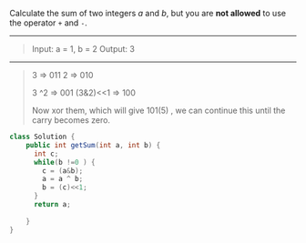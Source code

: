 Calculate the sum of two integers *a* and *b*, but you are **not allowed** to use the operator `+` and `-`.

---

> Input: a = 1, b = 2
> Output: 3

---

> 3  => 011 
> 2  => 010 
>
> 3 ^2        =>  001 
> (3&2)<<1    =>  100 
>
> Now xor them, which will give 101(5) , we can continue this until the carry becomes zero.

```JAVA
class Solution {
    public int getSum(int a, int b) {
      int c; 
      while(b !=0 ) {
        c = (a&b);
        a = a ^ b;
        b = (c)<<1;
      }
      return a;
        
    }
}
```

